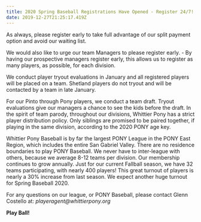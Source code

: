 ```yaml
---
title: 2020 Spring Baseball Registrations Have Opened - Register 24/7!
date: 2019-12-27T21:25:17.419Z
---
```

As always, please register early to take full advantage of our split payment option and avoid our waiting list.

We would also like to urge our team Managers to please register early. - By having our prospective managers register early, this allows us to register as many players, as possible, for each division.

We conduct player tryout evaluations in January and all registered players will be placed on a team. Shetland players do not tryout and will be contacted by a team in late January.

For our Pinto through Pony players, we conduct a team draft. Tryout evaluations give our managers a chance to see the kids before the draft. In the spirit of team parody, throughout our divisions, Whittier Pony has a strict player distribution policy. Only siblings are promised to be paired together, if playing in the same division, according to the 2020 PONY age key.

Whittier Pony Baseball is by far the largest PONY League in the PONY East Region, which includes the entire San Gabriel Valley. There are no residence boundaries to play PONY Baseball. We never have to inter-league with others, because we average 8-12 teams per division. Our membership continues to grow annually. Just for our current Fallball season, we have 32 teams participating, with nearly 400 players! This great turnout of players is nearly a 30% increase from last season. We expect another huge turnout for Spring Baseball 2020.

For any questions on our league, or PONY Baseball, please contact Glenn Costello at: _playeragent@whittierpony.org_

**Play Ball!**
